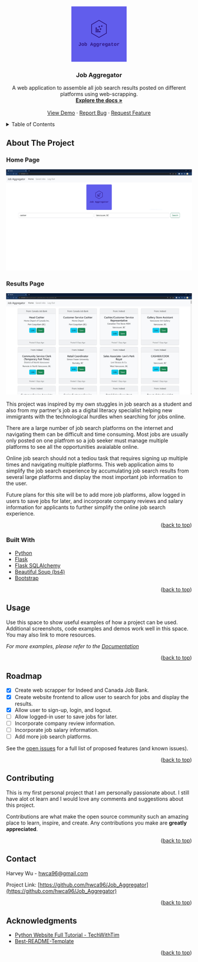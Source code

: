 <div id="top"></div>

<!-- PROJECT LOGO -->
<br />
<div align="center">
  <a href="https://github.com/hwca96/Job_Aggregator">
    <img src="website/static/logo.png" alt="Logo" width="150" height="150">
  </a>

<h3 align="center">Job Aggregator</h3>

  <p align="center">
    A web application to assemble all job search results posted on different platforms using web-scrapping.
    <br />
    <a href="https://github.com/hwca96/Job_Aggregator"><strong>Explore the docs »</strong></a>
    <br />
    <br />
    <a href="https://github.com/hwca96/Job_Aggregator">View Demo</a>
    ·
    <a href="https://github.com/hwca96/Job_Aggregator/issues">Report Bug</a>
    ·
    <a href="https://github.com/hwca96/Job_Aggregator/issues">Request Feature</a>
  </p>
</div>



<!-- TABLE OF CONTENTS -->
<details>
  <summary>Table of Contents</summary>
  <ol>
    <li>
      <a href="#about-the-project">About The Project</a>
      <ul>
        <li><a href="#built-with">Built With</a></li>
      </ul>
    </li>
    <li><a href="#roadmap">Roadmap</a></li>
    <li><a href="#contributing">Contributing</a></li>
    <li><a href="#contact">Contact</a></li>
    <li><a href="#acknowledgments">Acknowledgments</a></li>
  </ol>
</details>



<!-- ABOUT THE PROJECT -->
## About The Project
<h3>Home Page</h3>
<div align="center">
  <a href="https://github.com/hwca96/Job_Aggregator">
    <img src="website/static/job_aggregator_home.jpg">
  </a>
</div>
<h3>Results Page</h3>
<div align="center">
  <a href="https://github.com/hwca96/Job_Aggregator">
    <img src="website/static/job_aggregator_results.jpg">
  </a>
</div>

This project was inspired by my own stuggles in job search as a student and also from my partner's job as a digital literacy specialist helping new immigrants with the technological hurdles when searching for jobs online.

There are a large number of job search platforms on the internet and navigating them can be difficult and time consuming. Most jobs are usually only posted on one platfrom so a job seeker must manage multiple platforms to see all the opportunities avaialable online.

Online job search should not a tediou task that requires signing up multiple times and navigating multiple platforms. This web application aims to simplify the job search experience by accumulating job search results from several large platforms and display the most important job information to the user.

Future plans for this site will be to add more job platforms, allow logged in users to save jobs for later, and incorporate company reviews and salary information for applicants to further simplify the online job search experience.

<p align="right">(<a href="#top">back to top</a>)</p>



### Built With

* [Python](https://www.python.org/)
* [Flask](https://flask.palletsprojects.com/en/2.1.x/)
* [Flask SQLAlchemy](https://flask-sqlalchemy.palletsprojects.com/en/2.x/)
* [Beautiful Soup (bs4)](https://www.crummy.com/software/BeautifulSoup/bs4/doc/)
* [Bootstrap](https://getbootstrap.com)

<p align="right">(<a href="#top">back to top</a>)</p>



<!-- USAGE EXAMPLES -->
## Usage

Use this space to show useful examples of how a project can be used. Additional screenshots, code examples and demos work well in this space. You may also link to more resources.

_For more examples, please refer to the [Documentation](https://example.com)_

<p align="right">(<a href="#top">back to top</a>)</p>



<!-- ROADMAP -->
## Roadmap

- [x] Create web scrapper for Indeed and Canada Job Bank.
- [x] Create website frontend to allow user to search for jobs and display the results.
- [x] Allow user to sign-up, login, and logout.
- [ ] Allow logged-in user to save jobs for later.
- [ ] Incorporate company review information.
- [ ] Incorporate job salary information.
- [ ] Add more job search platforms.

See the [open issues](https://github.com/hwca96/Job_Aggregator/issues) for a full list of proposed features (and known issues).

<p align="right">(<a href="#top">back to top</a>)</p>



<!-- CONTRIBUTING -->
## Contributing

This is my first personal project that I am personally passionate about. I still have alot ot learn and I would love any comments and suggestions about this project.

Contributions are what make the open source community such an amazing place to learn, inspire, and create. Any contributions you make are **greatly appreciated**.


<p align="right">(<a href="#top">back to top</a>)</p>


<!-- CONTACT -->
## Contact

Harvey Wu - hwca96@gmail.com

Project Link: [https://github.com/hwca96/Job_Aggregator](https://github.com/hwca96/Job_Aggregator)

<p align="right">(<a href="#top">back to top</a>)</p>


<!-- ACKNOWLEDGMENTS -->
## Acknowledgments

* [Python Website Full Tutorial - TechWithTim](https://youtu.be/dam0GPOAvVI)
* [Best-README-Template](https://github.com/othneildrew/Best-README-Template)

<p align="right">(<a href="#top">back to top</a>)</p>



<!-- MARKDOWN LINKS & IMAGES -->
<!-- https://www.markdownguide.org/basic-syntax/#reference-style-links -->
[contributors-shield]: https://img.shields.io/github/contributors/github_username/repo_name.svg?style=for-the-badge
[contributors-url]: https://github.com/hwca96/Job_Aggregator/graphs/contributors
[forks-shield]: https://img.shields.io/github/forks/github_username/repo_name.svg?style=for-the-badge
[forks-url]: https://github.com/hwca96/Job_Aggregator/network/members
[stars-shield]: https://img.shields.io/github/stars/github_username/repo_name.svg?style=for-the-badge
[stars-url]: https://github.com/hwca96/Job_Aggregator/stargazers
[issues-shield]: https://img.shields.io/github/issues/github_username/repo_name.svg?style=for-the-badge
[issues-url]: https://github.com/hwca96/Job_Aggregator/issues
[license-shield]: https://img.shields.io/github/license/github_username/repo_name.svg?style=for-the-badge
[license-url]: https://github.com/hwca96/Job_Aggregator/blob/master/LICENSE.txt
[linkedin-shield]: https://img.shields.io/badge/-LinkedIn-black.svg?style=for-the-badge&logo=linkedin&colorB=555
[linkedin-url]: https://linkedin.com/in/linkedin_username
[product-screenshot]: images/screenshot.png